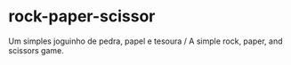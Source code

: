 # rock-paper-scissor
Um simples joguinho de pedra, papel e tesoura / A simple rock, paper, and scissors game.
